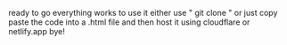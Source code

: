 ready to go everything works to use it either use " git clone " or just copy paste the code into a .html file and then host it using cloudflare or netlify.app bye! 
